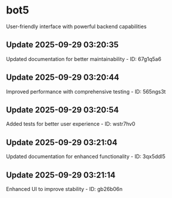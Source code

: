 # bot5
User-friendly interface with powerful backend capabilities

## Update 2025-09-29 03:20:35
Updated documentation for better maintainability - ID: 67g1q5a6


## Update 2025-09-29 03:20:44
Improved performance with comprehensive testing - ID: 565ngs3t


## Update 2025-09-29 03:20:54
Added tests for better user experience - ID: wstr7hv0


## Update 2025-09-29 03:21:04
Updated documentation for enhanced functionality - ID: 3qx5ddl5


## Update 2025-09-29 03:21:14
Enhanced UI to improve stability - ID: gb26b06n

